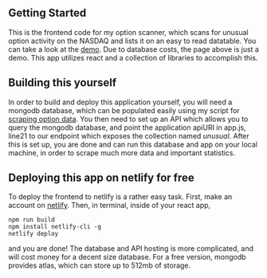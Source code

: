## Getting Started

This is the frontend code for my option scanner, which scans for unusual option activity on the NASDAQ and lists it on an easy to read datatable. You can take a look at the 
[demo](https://stoic-lumiere-6592fe.netlify.app/). Due to database costs, the page above is just a demo. This app utilizes react and a collection of libraries to accomplish this.

## Building this yourself
In order to build and deploy this application yourself, you will need a mongodb database, which can be populated easily using my script for [scraping option data](https://github.com/vxlm/TDA-Option-Scraper). You then need to set up an API which allows you to query the mongodb database, and point the application apiURI in app.js, line21
to our endpoint which exposes the collection named *unusual*. After this is set up, you are done and can run this database and app on your local machine, in order to scrape much more data and important statistics.

## Deploying this app on netlify for free
To deploy the frontend to netlify is a rather easy task. First, make an account on [netlify](https://www.netlify.com/). Then, in terminal, inside of your react app,
```
npm run build
npm install netlify-cli -g
netlify deploy
```

and you are done! The database and API hosting is more complicated, and will cost money for a decent size database. For a free version, mongodb provides atlas, which can store up to 512mb of storage.
